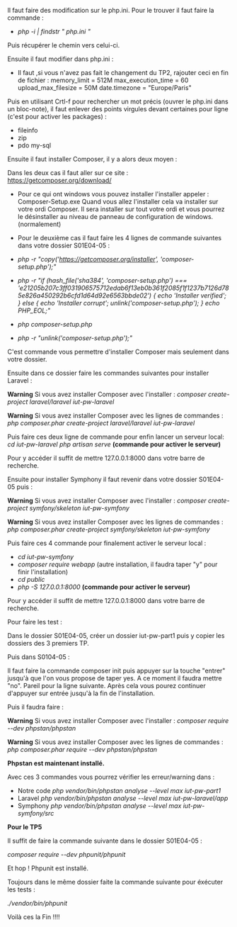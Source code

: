 Il faut faire des modification sur le php.ini. Pour le trouver il faut faire la commande : 

- *php -i | findstr " php.ini "*

Puis récupérer le chemin vers celui-ci.

Ensuite il faut modifier dans php.ini :

- Il faut ,si vous n'avez pas fait le changement du TP2, rajouter ceci en fin de fichier :
memory_limit = 512M
max_execution_time = 60
upload_max_filesize = 50M
date.timezone = "Europe/Paris"


Puis en utilisant Crtl-f pour rechercher un mot précis (ouvrer le php.ini dans un bloc-note), il faut enlever des points virgules devant certaines pour ligne (c'est pour activer les packages) :   

- fileinfo
- zip
- pdo my-sql 

Ensuite il faut installer Composer, il y a alors deux moyen :

Dans les deux cas il faut aller sur ce site : https://getcomposer.org/download/

- Pour ce qui ont windows vous pouvez installer l'installer appeler : Composer-Setup.exe
Quand vous allez l'installer cela va installer sur votre ordi Composer.
Il sera installer sur tout votre ordi et vous pourrez le désinstaller au niveau de panneau de configuration de windows. (normalement)

- Pour le deuxième cas il faut faire les 4 lignes de commande suivantes dans votre dossier S01E04-05 :
- *php -r "copy('https://getcomposer.org/installer', 'composer-setup.php');"*
- *php -r "if (hash_file('sha384', 'composer-setup.php') === 'e21205b207c3ff031906575712edab6f13eb0b361f2085f1f1237b7126d785e826a450292b6cfd1d64d92e6563bbde02') { echo 'Installer verified'; } else { echo 'Installer corrupt'; unlink('composer-setup.php'); } echo PHP_EOL;"*
- *php composer-setup.php*
- *php -r "unlink('composer-setup.php');"*

C'est commande vous permettre d'installer Composer mais seulement dans votre dossier.


Ensuite dans ce dossier faire les commandes suivantes pour installer Laravel : 

**Warning** Si vous avez installer Composer avec l'installer :
*composer create-project laravel/laravel*
*iut-pw-laravel*

**Warning** Si vous avez installer Composer avec les lignes de commandes :
*php composer.phar create-project laravel/laravel*
*iut-pw-laravel*

Puis faire ces deux ligne de commande pour enfin lancer un serveur local:
*cd iut-pw-laravel*
*php artisan serve* **(commande pour activer le serveur)**

Pour y accéder il suffit de mettre 127.0.0.1:8000 dans votre barre de recherche.


Ensuite pour installer Symphony il faut revenir dans votre dossier S01E04-05 puis : 

**Warning** Si vous avez installer Composer avec l'installer :
*composer create-project symfony/skeleton iut-pw-symfony*

**Warning** Si vous avez installer Composer avec les lignes de commandes :
*php composer.phar create-project symfony/skeleton iut-pw-symfony*

Puis faire ces 4 commande pour finalement activer le serveur local : 
- *cd iut-pw-symfony*
- *composer require webapp* (autre installation, il faudra taper "y" pour finir l'installation)
- *cd public*
- *php -S 127.0.0.1:8000* **(commande pour activer le serveur)**


Pour y accéder il suffit de mettre 127.0.0.1:8000 dans votre barre de recherche.

Pour faire les test :

Dans le dossier S01E04-05, créer un dossier iut-pw-part1 puis y copier les dossiers des 3 premiers TP.

Puis dans S0104-05 :

Il faut faire la commande composer init puis appuyer sur la touche "entrer" jusqu'à que l'on vous propose de taper yes. A ce moment il faudra mettre "no". Pareil pour la ligne suivante. Après cela vous pourez continuer d'appuyer sur entrée jusqu'à la fin de l'installation.

Puis il faudra faire :

**Warning** Si vous avez installer Composer avec l'installer :
*composer require --dev phpstan/phpstan*

**Warning** Si vous avez installer Composer avec les lignes de commandes :
*php composer.phar require --dev phpstan/phpstan*

**Phpstan est maintenant installé.**

Avec ces 3 commandes vous pourrez vérifier les erreur/warning dans : 
- Notre code
*php vendor/bin/phpstan analyse --level max iut-pw-part1*
- Laravel
*php vendor/bin/phpstan analyse --level max iut-pw-laravel/app*
- Symphony
*php vendor/bin/phpstan analyse --level max iut-pw-symfony/src*

**Pour le TP5**

Il suffit de faire la commande suivante dans le dossier S01E04-05 :

*composer require --dev phpunit/phpunit*

Et hop ! Phpunit est installé.

Toujours dans le même dossier faite la commande suivante pour éxécuter les tests :

*./vendor/bin/phpunit*


Voilà ces la Fin !!!! 
 





